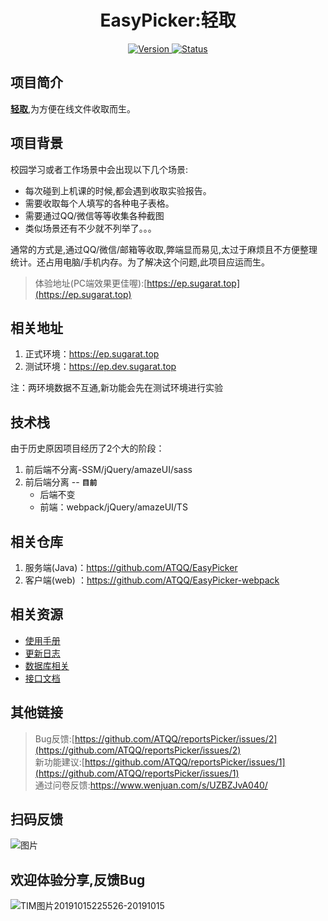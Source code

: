 # <h1 align="center">EasyPicker:轻取</h1>

<p align="center">
 	<a href="https://github.com/ATQQ/reportsPicker/releases">
		<img src="https://img.shields.io/badge/version-2.2.0-brightgreen.svg"
			 alt="Version">
	</a>
 	<a href="https://ep.sugarat.top">
		<img src="https://img.shields.io/badge/status-updating-success.svg"
			 alt="Status">
	</a>
</p>


## 项目简介
**[轻取](https://ep.sugarat.top)**,为方便在线文件收取而生。

## 项目背景
校园学习或者工作场景中会出现以下几个场景:
* 每次碰到上机课的时候,都会遇到收取实验报告。
* 需要收取每个人填写的各种电子表格。
* 需要通过QQ/微信等等收集各种截图
* 类似场景还有不少就不列举了。。。

通常的方式是,通过QQ/微信/邮箱等收取,弊端显而易见,太过于麻烦且不方便整理统计。还占用电脑/手机内存。为了解决这个问题,此项目应运而生。

>体验地址(PC端效果更佳喔):[https://ep.sugarat.top](https://ep.sugarat.top)<br>

## 相关地址
1. 正式环境：https://ep.sugarat.top
2. 测试环境：https://ep.dev.sugarat.top

注：两环境数据不互通,新功能会先在测试环境进行实验
## 技术栈
由于历史原因项目经历了2个大的阶段：
1. 前后端不分离-SSM/jQuery/amazeUI/sass
2. 前后端分离 -- **`目前`**
   * 后端不变
   * 前端：webpack/jQuery/amazeUI/TS 

## 相关仓库
1. 服务端(Java)：https://github.com/ATQQ/EasyPicker
2. 客户端(web) ：https://github.com/ATQQ/EasyPicker-webpack

## 相关资源
* [使用手册](https://sugar-js.gitbook.io/easypicker-manual/)
* [更新日志](./updateLog.md)
* [数据库相关](./docs/db/README.md)
* [接口文档](https://www.eolinker.com/#/share/index?shareCode=tz4ZKG)

## 其他链接
>Bug反馈:[https://github.com/ATQQ/reportsPicker/issues/2](https://github.com/ATQQ/reportsPicker/issues/2)<br>
>新功能建议:[https://github.com/ATQQ/reportsPicker/issues/1](https://github.com/ATQQ/reportsPicker/issues/1)<br>
通过问卷反馈:https://www.wenjuan.com/s/UZBZJvA040/

## 扫码反馈

![图片](http://img.cdn.sugarat.top/mdImg/MTU5Njg5NTE3MTk1Nw==596895171957)
## 欢迎体验分享,反馈Bug

![TIM图片20191015225526-20191015](http://img.cdn.sugarat.top/TIM图片20191015225526-20191015.gif)